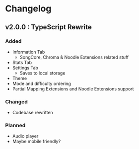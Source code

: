 # Changelog

## v2.0.0 : TypeScript Rewrite

### Added

-   Information Tab
    -   SongCore, Chroma & Noodle Extensions related stuff
-   Stats Tab
-   Settings Tab
    -   Saves to local storage
-   Theme
-   Mode and difficulty ordering
-   Partial Mapping Extensions and Noodle Extensions support

### Changed

-   Codebase rewritten

### Planned

-   Audio player
-   Maybe mobile friendly?
